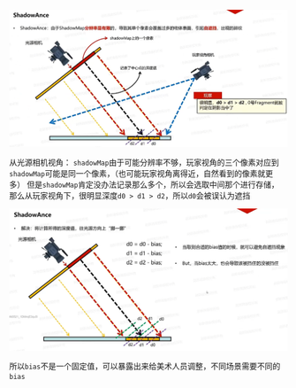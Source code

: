 ![输入图片说明](/imgs/2025-02-25/bt5KiPgBKRaSixIZ.png)

从光源相机视角：
`shadowMap`由于可能分辨率不够，玩家视角的三个像素对应到`shadowMap`可能是同一个像素，（也可能玩家视角离得近，自然看到的像素就更多）
但是`shadowMap`肯定没办法记录那么多个，所以会选取中间那个进行存储，
那么从玩家视角下，很明显深度`d0 > d1 > d2`，所以`d0`会被误认为遮挡

![输入图片说明](/imgs/2025-02-25/ah8tjNTdtm30xfea.png)

所以`bias`不是一个固定值，可以暴露出来给美术人员调整，不同场景需要不同的`bias`
<!--stackedit_data:
eyJoaXN0b3J5IjpbLTIyMDM5MDMwNywtMTIyMzE4Nzk2MiwtMj
A4ODc0NjYxMl19
-->